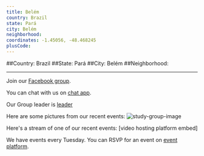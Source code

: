 ```yaml
---
title: Belém
country: Brazil
state: Pará
city: Belém
neighborhood: 
coordinates: -1.45056, -48.468245
plusCode:
---
```


##Country: Brazil
##State: Pará
##City: Belém
##Neighborhood: 
*****
Join our [Facebook group](https://www.facebook.com/groups/free.code.camp.belem).

You can chat with us on [chat app]().

Our Group leader is [leader]()

Here are some pictures from our recent events:
![study-group-image]()

Here's a stream of one of our recent events:
[video hosting platform embed]

We have events every Tuesday. You can RSVP for an event on [event platform]().
